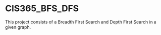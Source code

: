 # CIS365_BFS_DFS
This project consists of a Breadth First Search and Depth First Search in a given graph.
